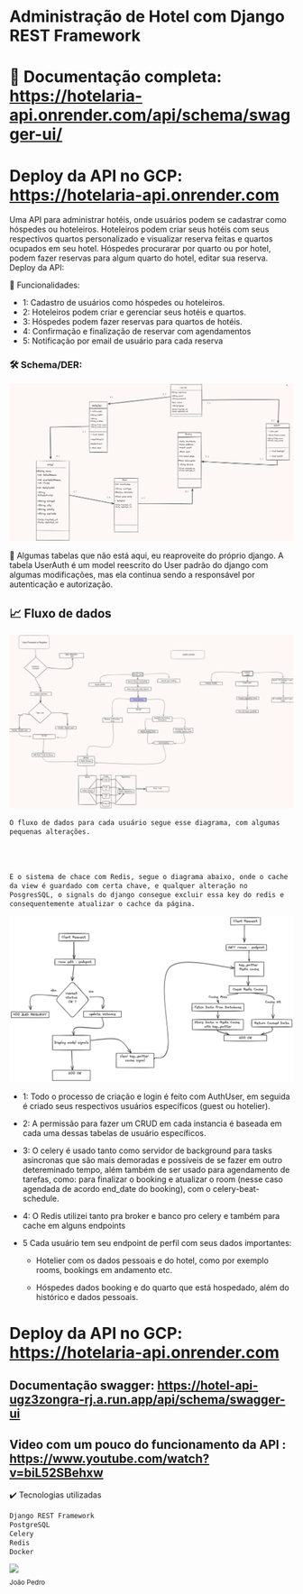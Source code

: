 # Administração de Hotel com Django REST Framework
 
#  🚀 Documentação completa: https://hotelaria-api.onrender.com/api/schema/swagger-ui/

# Deploy da API no GCP:   https://hotelaria-api.onrender.com

Uma API para administrar hotéis, onde usuários podem se cadastrar como hóspedes ou hoteleiros. Hoteleiros podem criar seus hotéis com seus respectivos quartos personalizado e visualizar reserva feitas e quartos ocupados em seu hotel. Hóspedes procurarar por quarto ou por hotel, podem fazer reservas para algum quarto do hotel, editar sua reserva.
Deploy da API:

🔨 Funcionalidades:
- 1: Cadastro de usuários como hóspedes ou hoteleiros.
- 2: Hoteleiros podem criar e gerenciar seus hotéis e quartos.
- 3: Hóspedes podem fazer reservas para quartos de hotéis.
- 4: Confirmação e finalização de reservar com agendamentos
- 5: Notificação por email de usuário para cada reserva 



### 🛠️ Schema/DER:
![DER](/api/utils/deploy/DER-ENTIDADES.png)

💬 
    Algumas tabelas que não está aqui, eu reaproveite do próprio django. A tabela UserAuth é um model reescrito do User padrão do django com algumas modificações, mas ela continua sendo a responsável por autenticação e autorização. 


## 📈 Fluxo de dados 
![DIAGRAMA](/api/utils/deploy/schema.png)


    O fluxo de dados para cada usuário segue esse diagrama, com algumas pequenas alterações.



 
    E o sistema de chace com Redis, segue o diagrama abaixo, onde o cache da view é guardado com certa chave, e qualquer alteração no PosgresSQL, o signals do django consegue excluir essa key do redis e consequentemente atualizar o cachce da página.
    
![DIAGRAMA](/api/utils/deploy/cachec.png)    

    

- 1: Todo o processo de criação e login é feito com AuthUser, em seguida é criado seus respectivos usuários específicos (guest ou hotelier).

- 2: A permissão para fazer um CRUD em cada instancia é baseada em cada uma dessas  tabelas de usuário específicos.

- 3: O celery é usado tanto como servidor de background para tasks asincronas  que são mais demoradas e possíveis de se fazer em outro detereminado tempo, além também de ser usado para agendamento de tarefas, como: para finalizar o booking e atualizar o room (nesse caso agendada de acordo end_date do booking), com o celery-beat-schedule.

- 4: O Redis utilizei tanto pra broker e banco pro celery e também para cache em alguns endpoints  

- 5 Cada usuário tem seu endpoint de perfil com seus dados importantes: 
    - Hotelier com os dados pessoais e do hotel, como por exemplo rooms, bookings em andamento etc.

    - Hóspedes dados booking e do quarto que está hospedado, além do histórico e dados pessoais.


# Deploy da API no GCP:   https://hotelaria-api.onrender.com


## Documentação swagger: https://hotel-api-ugz3zongra-rj.a.run.app/api/schema/swagger-ui


## Video com um pouco do funcionamento da API : https://www.youtube.com/watch?v=biL52SBehxw


    

✔️ Tecnologias utilizadas

    Django REST Framework
    PostgreSQL
    Celery
    Redis
    Docker
    

<img loading="lazy" src="https://avatars.githubusercontent.com/u/88624922?v=4" width=115><br><sub>João Pedro</sub>
